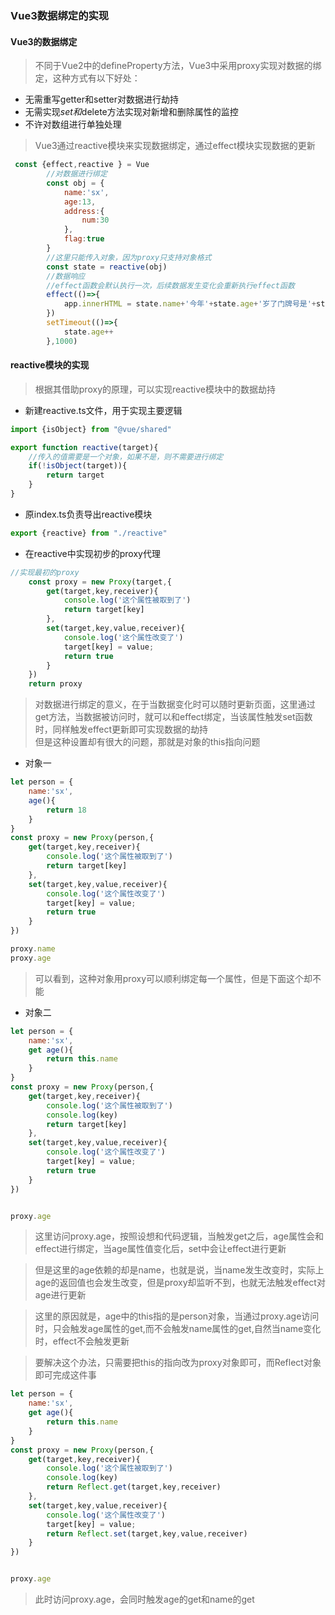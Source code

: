 ### Vue3数据绑定的实现
#### Vue3的数据绑定
> 不同于Vue2中的defineProperty方法，Vue3中采用proxy实现对数据的绑定，这种方式有以下好处：
* 无需重写getter和setter对数据进行劫持
* 无需实现$set和$delete方法实现对新增和删除属性的监控
* 不许对数组进行单独处理
> Vue3通过reactive模块来实现数据绑定，通过effect模块实现数据的更新
```js
 const {effect,reactive } = Vue
        //对数据进行绑定
        const obj = {
            name:'sx',
            age:13,
            address:{
                num:30
            },
            flag:true
        }
        //这里只能传入对象，因为proxy只支持对象格式
        const state = reactive(obj)
        //数据响应
        //effect函数会默认执行一次，后续数据发生变化会重新执行effect函数
        effect(()=>{
            app.innerHTML = state.name+'今年'+state.age+'岁了门牌号是'+state.address.num
        })
        setTimeout(()=>{
            state.age++
        },1000)
```
#### reactive模块的实现
> 根据其借助proxy的原理，可以实现reactive模块中的数据劫持
* 新建reactive.ts文件，用于实现主要逻辑
```js
import {isObject} from "@vue/shared"

export function reactive(target){
    //传入的值需要是一个对象，如果不是，则不需要进行绑定
    if(!isObject(target)){
        return target
    }
}
```
* 原index.ts负责导出reactive模块
```js
export {reactive} from "./reactive"
```
* 在reactive中实现初步的proxy代理
```js
//实现最初的proxy
    const proxy = new Proxy(target,{
        get(target,key,receiver){
            console.log('这个属性被取到了')
            return target[key]
        },
        set(target,key,value,receiver){
            console.log('这个属性改变了')
            target[key] = value;
            return true
        }
    })
    return proxy
```
  > 对数据进行绑定的意义，在于当数据变化时可以随时更新页面，这里通过get方法，当数据被访问时，就可以和effect绑定，当该属性触发set函数时，同样触发effect更新即可实现数据的劫持  
> 但是这种设置却有很大的问题，那就是对象的this指向问题
* 对象一
```js
let person = {
    name:'sx',
    age(){
        return 18
    }
}
const proxy = new Proxy(person,{
    get(target,key,receiver){
        console.log('这个属性被取到了')
        return target[key]
    },
    set(target,key,value,receiver){
        console.log('这个属性改变了')
        target[key] = value;
        return true
    }
})

proxy.name
proxy.age

```
> 可以看到，这种对象用proxy可以顺利绑定每一个属性，但是下面这个却不能
* 对象二
```js
let person = {
    name:'sx',
    get age(){
        return this.name
    }
}
const proxy = new Proxy(person,{
    get(target,key,receiver){
        console.log('这个属性被取到了')
        console.log(key)
        return target[key]
    },
    set(target,key,value,receiver){
        console.log('这个属性改变了')
        target[key] = value;
        return true
    }
})


proxy.age

```
> 这里访问proxy.age，按照设想和代码逻辑，当触发get之后，age属性会和effect进行绑定，当age属性值变化后，set中会让effect进行更新

> 但是这里的age依赖的却是name，也就是说，当name发生改变时，实际上age的返回值也会发生改变，但是proxy却监听不到，也就无法触发effect对age进行更新

> 这里的原因就是，age中的this指的是person对象，当通过proxy.age访问时，只会触发age属性的get,而不会触发name属性的get,自然当name变化时，effect不会触发更新

> 要解决这个办法，只需要把this的指向改为proxy对象即可，而Reflect对象即可完成这件事
```js
let person = {
    name:'sx',
    get age(){
        return this.name
    }
}
const proxy = new Proxy(person,{
    get(target,key,receiver){
        console.log('这个属性被取到了')
        console.log(key)
        return Reflect.get(target,key,receiver)
    },
    set(target,key,value,receiver){
        console.log('这个属性改变了')
        target[key] = value;
        return Reflect.set(target,key,value,receiver)
    }
})


proxy.age

```
> 此时访问proxy.age，会同时触发age的get和name的get